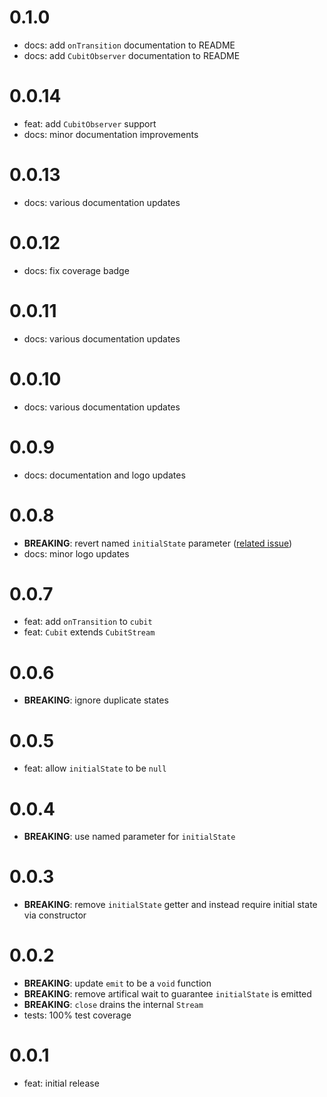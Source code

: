 # 0.1.0

- docs: add `onTransition` documentation to README
- docs: add `CubitObserver` documentation to README

# 0.0.14

- feat: add `CubitObserver` support
- docs: minor documentation improvements

# 0.0.13

- docs: various documentation updates

# 0.0.12

- docs: fix coverage badge

# 0.0.11

- docs: various documentation updates

# 0.0.10

- docs: various documentation updates

# 0.0.9

- docs: documentation and logo updates

# 0.0.8

- **BREAKING**: revert named `initialState` parameter ([related issue](https://github.com/dart-lang/sdk/issues/42438))
- docs: minor logo updates

# 0.0.7

- feat: add `onTransition` to `cubit`
- feat: `Cubit` extends `CubitStream`

# 0.0.6

- **BREAKING**: ignore duplicate states

# 0.0.5

- feat: allow `initialState` to be `null`

# 0.0.4

- **BREAKING**: use named parameter for `initialState`

# 0.0.3

- **BREAKING**: remove `initialState` getter and instead require initial state via constructor

# 0.0.2

- **BREAKING**: update `emit` to be a `void` function
- **BREAKING**: remove artifical wait to guarantee `initialState` is emitted
- **BREAKING**: `close` drains the internal `Stream`
- tests: 100% test coverage

# 0.0.1

- feat: initial release
